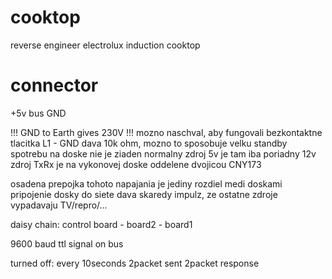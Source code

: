 # cooktop
reverse engineer electrolux induction cooktop


# connector
+5v
bus
GND

!!! GND to Earth gives 230V !!! mozno naschval, aby fungovali bezkontaktne tlacitka
L1 - GND dava 10k ohm, mozno to sposobuje velku standby spotrebu
na doske nie je ziaden normalny zdroj 5v je tam iba poriadny 12v zdroj
TxRx je na vykonovej doske oddelene dvojicou CNY173

osadena prepojka tohoto napajania je jediny rozdiel medi doskami
pripojenie dosky do siete dava skaredy impulz, ze ostatne zdroje vypadavaju TV/repro/...

daisy chain: control board - board2 - board1

9600 baud ttl signal on bus


turned off:
every 10seconds 2packet sent 2packet response


